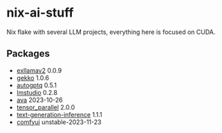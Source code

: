 # nix-ai-stuff
Nix flake with several LLM projects, everything here is focused on CUDA.

## Packages
- [exllamav2](https://github.com/turboderp/exllamav2) 0.0.9
- [gekko](https://github.com/BYU-PRISM/GEKKO) 1.0.6
- [autogptq](https://github.com/PanQiWei/AutoGPTQ) 0.5.1
- [lmstudio](https://lmstudio.ai/) 0.2.8
- [ava](https://www.avapls.com/) 2023-10-26
- [tensor_parallel](https://github.com/BlackSamorez/tensor_parallel) 2.0.0
- [text-generation-inference](https://github.com/huggingface/text-generation-inference) 1.1.1
- [comfyui](https://github.com/comfyanonymous/ComfyUI) unstable-2023-11-23
